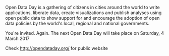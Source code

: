Open Data Day is a gathering of citizens in cities around the world to write applications, liberate data, create visualizations and publish analyses using open public data to show support for and encourage the adoption of open data policies by the world's local, regional and national governments. 

You're invited. Again. The next Open Data Day will take place on Saturday, 4 March 2017

Check <http://opendataday.org/> for public website
